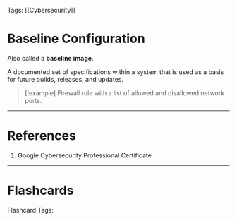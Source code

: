 Tags: [[Cybersecurity]]
# Baseline Configuration

Also called a **baseline image**.

A documented set of specifications within a system that is used as a basis for future builds, releases, and updates.

> [!example] 
> Firewall rule with a list of allowed and disallowed network ports.

---
# References

1. Google Cybersecurity Professional Certificate

---
# Flashcards

Flashcard Tags: 